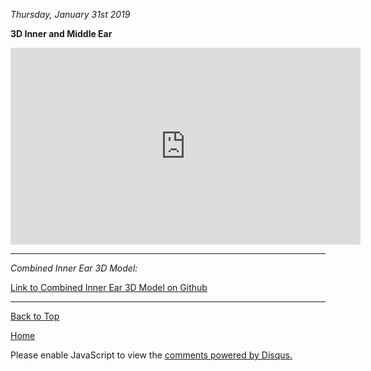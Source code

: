 <i> Thursday, January 31st 2019 </i>

<b> 3D Inner and Middle Ear </b>

<iframe width="560" height="315" src="https://www.youtube.com/embed/hktSgU1bAjA" frameborder="0" allow="accelerometer; autoplay; encrypted-media; gyroscope; picture-in-picture" allowfullscreen></iframe>

* * *

<i> Combined Inner Ear 3D Model: </i>

<a href="https://github.com/shea08/shea08.github.io/raw/master/Inner%20Ear%203D%20Model.3mf">Link to Combined Inner Ear 3D Model on Github</a>

* * *

<a href="https://shea08.github.io/3D_Inner_and_Middle_Ear">Back to Top</a>

[Home](./)

<div id="disqus_thread"></div>
<script>

/**
*  RECOMMENDED CONFIGURATION VARIABLES: EDIT AND UNCOMMENT THE SECTION BELOW TO INSERT DYNAMIC VALUES FROM YOUR PLATFORM OR CMS.
*  LEARN WHY DEFINING THESE VARIABLES IS IMPORTANT: https://disqus.com/admin/universalcode/#configuration-variables*/
/*
var disqus_config = function () {
this.page.url = PAGE_URL;  // Replace PAGE_URL with your page's canonical URL variable
this.page.identifier = PAGE_IDENTIFIER; // Replace PAGE_IDENTIFIER with your page's unique identifier variable
};
*/
(function() { // DON'T EDIT BELOW THIS LINE
var d = document, s = d.createElement('script');
s.src = 'https://EXAMPLE.disqus.com/embed.js';
s.setAttribute('data-timestamp', +new Date());
(d.head || d.body).appendChild(s);
})();
</script>
<noscript>Please enable JavaScript to view the <a href="https://disqus.com/?ref_noscript">comments powered by Disqus.</a></noscript>                        

